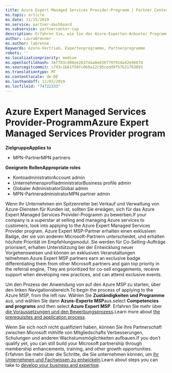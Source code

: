 ```yaml
---
title: Azure Expert Managed Services Provider-Programm | Partner Center
ms.topic: article
ms.date: 11/25/2019
ms.service: partner-dashboard
ms.subservice: partnercenter-csp
description: Erfahren Sie, wie Sie das Azure-Experten-Anbieter Programm für verwaltete Dienste, Azure-Experte msp, anwenden.
author: LauraBrenner
ms.author: labrenne
Keywords: Azure-Vertrieb, Expertenprogramme, Partnerprogramme
robots: ''
ms.localizationpriority: medium
ms.openlocfilehash: 36ff03cd88ee2637daa8e836f797914a42e96878
ms.sourcegitcommit: c793c1b61f50fc0b0a12c95cedd9f57b31703093
ms.translationtype: MT
ms.contentlocale: de-DE
ms.lasthandoff: 12/03/2019
ms.locfileid: "74722333"
---
```

# <a name="azure-expert-managed-services-provider-program"></a><span data-ttu-id="7d35d-104">Azure Expert Managed Services Provider-Programm</span><span class="sxs-lookup"><span data-stu-id="7d35d-104">Azure Expert Managed Services Provider program</span></span>

<span data-ttu-id="7d35d-105">**Zielgruppe**</span><span class="sxs-lookup"><span data-stu-id="7d35d-105">**Applies to**</span></span>

- <span data-ttu-id="7d35d-106">MPN-Partner</span><span class="sxs-lookup"><span data-stu-id="7d35d-106">MPN partners</span></span>

<span data-ttu-id="7d35d-107">**Geeignete Rollen**</span><span class="sxs-lookup"><span data-stu-id="7d35d-107">**Appropriate roles**</span></span>

- <span data-ttu-id="7d35d-108">Kontoadministrator</span><span class="sxs-lookup"><span data-stu-id="7d35d-108">Account admin</span></span>
- <span data-ttu-id="7d35d-109">Unternehmensprofiladministrator</span><span class="sxs-lookup"><span data-stu-id="7d35d-109">Business profile admin</span></span>
- <span data-ttu-id="7d35d-110">Globaler Administrator</span><span class="sxs-lookup"><span data-stu-id="7d35d-110">Global admin</span></span>
- <span data-ttu-id="7d35d-111">MPN-Partneradministrator</span><span class="sxs-lookup"><span data-stu-id="7d35d-111">MPN partner admin</span></span>

<span data-ttu-id="7d35d-112">Wenn Ihr Unternehmen ein Spitzenreiter bei Verkauf und Verwaltung von Azure-Diensten für Kunden ist, sollten Sie erwägen, sich für das Azure Expert Managed Services Provider-Programm zu bewerben.</span><span class="sxs-lookup"><span data-stu-id="7d35d-112">If your company is a superstar at selling and managing Azure services to customers, look into applying to the Azure Expert Managed Services Provider program.</span></span> <span data-ttu-id="7d35d-113">Azure Expert MSP-Partner erhalten einen exklusiven Badge, der sie von anderen Microsoft-Partnern unterscheidet, und erhalten höchste Priorität im Empfehlungsmodul. Sie werden für Co-Selling-Aufträge priorisiert, erhalten Unterstützung bei der Entwicklung neuer Vorgehensweisen und können an exklusiven Veranstaltungen teilnehmen.</span><span class="sxs-lookup"><span data-stu-id="7d35d-113">Azure Expert MSP partners earn an exclusive badge differentiating them from other Microsoft partners and gain top priority in the referral engine, They are prioritized for co-sell engagements, receive support when developing new practices, and can attend exclusive events.</span></span>

<span data-ttu-id="7d35d-114">Um den Prozess der Anwendung von auf den Azure MSP zu starten, über den linken Navigationsbereich.</span><span class="sxs-lookup"><span data-stu-id="7d35d-114">To begin the process of applying to the Azure MSP, from the left nav.</span></span> <span data-ttu-id="7d35d-115">Wählen Sie **Zuständigkeiten und Programme** aus, und wählen Sie dann **Azure-Experte MSP**aus.</span><span class="sxs-lookup"><span data-stu-id="7d35d-115">select **Competencies and programs** and then select **Azure Expert MSP**.</span></span> <span data-ttu-id="7d35d-116">Erfahren Sie mehr über [die Voraussetzungen und den Bewerbungsprozess](https://partner.microsoft.com/membership/azure-expert-msp).</span><span class="sxs-lookup"><span data-stu-id="7d35d-116">Learn more about [the prerequisites and application process](https://partner.microsoft.com/membership/azure-expert-msp).</span></span> 

<span data-ttu-id="7d35d-117">Wenn Sie sich noch nicht qualifiziert haben, können Sie Ihre Partnerschaft zwischen Microsoft mithilfe von Mitgliedschafts Verbesserungen, Schulungen und anderen Wachstumsmöglichkeiten aufbauen.</span><span class="sxs-lookup"><span data-stu-id="7d35d-117">If you don't qualify yet, you can still build your Microsoft partnership through membership enhancements, training, and other growth opportunities.</span></span>
<span data-ttu-id="7d35d-118">Erfahren Sie mehr über die Schritte, die Sie unternehmen können, um [ Ihr Unternehmen und Fachwissen zu entwickeln](https://partner.microsoft.com/membership/azure-expert-msp).</span><span class="sxs-lookup"><span data-stu-id="7d35d-118">Learn about steps you can take to [develop your business and expertise](https://partner.microsoft.com/membership/azure-expert-msp).</span></span>

